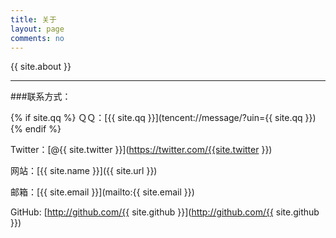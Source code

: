```yaml
---
title: 关于
layout: page
comments: no
---
```


{{ site.about }}

----

###联系方式：

{% if site.qq %}
ＱＱ：[{{ site.qq }}](tencent://message/?uin={{ site.qq }})
{% endif %}

Twitter：[@{{ site.twitter }}](https://twitter.com/{{site.twitter }}) 

网站：[{{ site.name }}]({{ site.url }})

邮箱：[{{ site.email }}](mailto:{{ site.email }})

GitHub: [http://github.com/{{ site.github }}](http://github.com/{{ site.github }})



